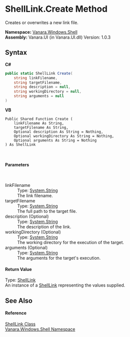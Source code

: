 # ShellLink.Create Method 
 

Creates or overwrites a new link file.

**Namespace:**&nbsp;<a href="be182789-447d-1423-b31f-7fd1f1f04ab2">Vanara.Windows.Shell</a><br />**Assembly:**&nbsp;Vanara.UI (in Vanara.UI.dll) Version: 1.0.3

## Syntax

**C#**<br />
``` C#
public static ShellLink Create(
	string linkFilename,
	string targetFilename,
	string description = null,
	string workingDirectory = null,
	string arguments = null
)
```

**VB**<br />
``` VB
Public Shared Function Create ( 
	linkFilename As String,
	targetFilename As String,
	Optional description As String = Nothing,
	Optional workingDirectory As String = Nothing,
	Optional arguments As String = Nothing
) As ShellLink
```

<br />

#### Parameters
&nbsp;<dl><dt>linkFilename</dt><dd>Type: <a href="http://msdn2.microsoft.com/en-us/library/s1wwdcbf" target="_blank">System.String</a><br />The link filename.</dd><dt>targetFilename</dt><dd>Type: <a href="http://msdn2.microsoft.com/en-us/library/s1wwdcbf" target="_blank">System.String</a><br />The full path to the target file.</dd><dt>description (Optional)</dt><dd>Type: <a href="http://msdn2.microsoft.com/en-us/library/s1wwdcbf" target="_blank">System.String</a><br />The description of the link.</dd><dt>workingDirectory (Optional)</dt><dd>Type: <a href="http://msdn2.microsoft.com/en-us/library/s1wwdcbf" target="_blank">System.String</a><br />The working directory for the execution of the target.</dd><dt>arguments (Optional)</dt><dd>Type: <a href="http://msdn2.microsoft.com/en-us/library/s1wwdcbf" target="_blank">System.String</a><br />The arguments for the target's execution.</dd></dl>

#### Return Value
Type: <a href="89f142ea-a38c-21e5-1d8c-e787b266682e">ShellLink</a><br />An instance of a <a href="89f142ea-a38c-21e5-1d8c-e787b266682e">ShellLink</a> representing the values supplied.

## See Also


#### Reference
<a href="89f142ea-a38c-21e5-1d8c-e787b266682e">ShellLink Class</a><br /><a href="be182789-447d-1423-b31f-7fd1f1f04ab2">Vanara.Windows.Shell Namespace</a><br />